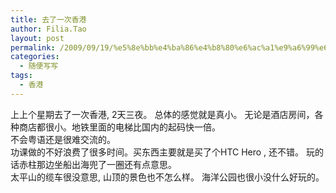 ```yaml
---
title: 去了一次香港
author: Filia.Tao
layout: post
permalink: /2009/09/19/%e5%8e%bb%e4%ba%86%e4%b8%80%e6%ac%a1%e9%a6%99%e6%b8%af/
categories:
  - 随便写写
tags:
  - 香港
---
```

上上个星期去了一次香港, 2天三夜。 总体的感觉就是真小。 无论是酒店房间，各种商店都很小。地铁里面的电梯比国内的起码快一倍。  
不会粤语还是很难交流的。  
功课做的不好浪费了很多时间。买东西主要就是买了个HTC Hero , 还不错。 玩的话赤柱那边坐船出海兜了一圈还有点意思。  
太平山的缆车很没意思, 山顶的景色也不怎么样。 海洋公园也很小没什么好玩的。
